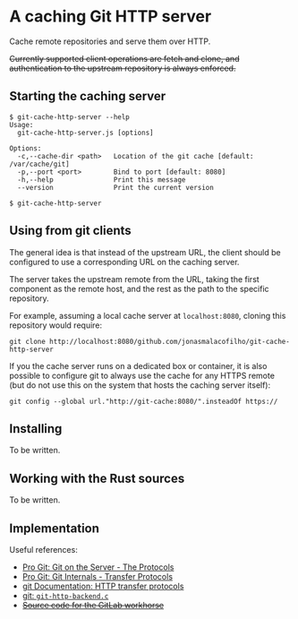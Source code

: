 # A caching Git HTTP server

Cache remote repositories and serve them over HTTP.

~~Currently supported client operations are fetch and clone, and authentication to
the upstream repository is always enforced.~~

## Starting the caching server

```
$ git-cache-http-server --help
Usage:
  git-cache-http-server.js [options]

Options:
  -c,--cache-dir <path>   Location of the git cache [default: /var/cache/git]
  -p,--port <port>        Bind to port [default: 8080]
  -h,--help               Print this message
  --version               Print the current version

$ git-cache-http-server
```

## Using from git clients

The general idea is that instead of the upstream URL, the client should be
configured to use a corresponding URL on the caching server.

The server takes the upstream remote from the URL, taking the first component as
the remote host, and the rest as the path to the specific repository.

For example, assuming a local cache server at `localhost:8080`, cloning this
repository would require:

```
git clone http://localhost:8080/github.com/jonasmalacofilho/git-cache-http-server
```

If you the cache server runs on a dedicated box or container, it is also
possible to configure git to always use the cache for any HTTPS remote (but do
not use this on the system that hosts the caching server itself):

```
git config --global url."http://git-cache:8080/".insteadOf https://
```

## Installing

To be written.

## Working with the Rust sources

To be written.

## Implementation

Useful references:

 - [Pro Git: Git on the Server - The Protocols](https://git-scm.com/book/en/v2/Git-on-the-Server-The-Protocols)
 - [Pro Git: Git Internals - Transfer Protocols](http://git-scm.com/book/en/v2/Git-Internals-Transfer-Protocols)
 - [git Documentation: HTTP transfer protocols](https://github.com/git/git/blob/master/Documentation/technical/http-protocol.txt)
 - [git: `git-http-backend.c`](https://github.com/git/git/blob/master/http-backend.c)
 - [~~Source code for the GitLab workhorse~~](https://gitlab.com/gitlab-org/gitlab-workhorse/blob/master/handlers.go)
